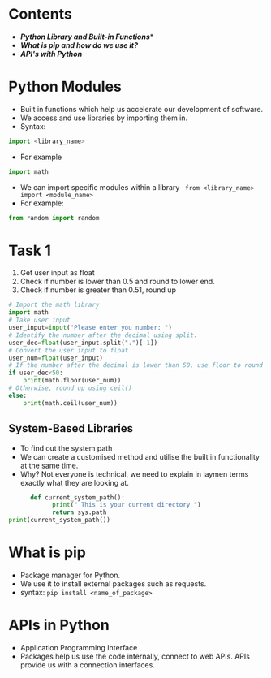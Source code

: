 # Contents 
* ***Python Library and Built-in Functions****
* ***What is pip and how do we use it?***
* ***API's with Python***


# Python Modules
* Built in functions which help us accelerate our development of software. 
* We access and use libraries by importing them in. 
* Syntax: 
```python
import <library_name>
``` 
* For example
```python
import math
```
* We can import specific modules within a library
``` from <library_name> import <module_name>```
* For example:
```python
from random import random
```


# Task 1
1. Get user input as float
2. Check if number is lower than 0.5 and round to lower end.
3. Check if number is greater than 0.51, round up
```python
# Import the math library
import math
# Take user input 
user_input=input("Please enter you number: ")
# Identify the number after the decimal using split. 
user_dec=float(user_input.split(".")[-1])
# Convert the user input to float 
user_num=float(user_input)
# If the number after the decimal is lower than 50, use floor to round down 
if user_dec<50:
    print(math.floor(user_num))
# Otherwise, round up using ceil() 
else:
    print(math.ceil(user_num))
```

## System-Based Libraries

* To find out the system path
* We can create a customised method and utilise the built in functionality at the same time.
* Why? Not everyone is technical, we need to explain in laymen terms exactly what they are looking at. 
```python
      def current_system_path():
            print(" This is your current directory ")   
            return sys.path                                               
print(current_system_path())  
```


# What is pip
* Package manager for Python.
* We use it to install external packages such as requests. 
* syntax: ```pip install <name_of_package>```

# APIs in Python
* Application Programming Interface 
* Packages help us use the code internally, connect to web APIs. APIs provide us with a connection interfaces. 

